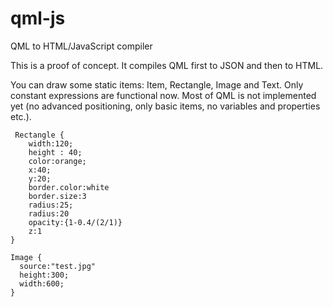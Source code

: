 qml-js
======

QML to HTML/JavaScript compiler

This is a proof of concept. It compiles QML first to JSON and then to HTML.

You can draw some static items: Item, Rectangle, Image and Text. Only constant expressions are functional now.
Most of QML is not implemented yet (no advanced positioning, only basic items, no variables and properties etc.).
```
 Rectangle {
    width:120;
    height : 40;
    color:orange;
    x:40;
    y:20;
    border.color:white
    border.size:3
    radius:25;
    radius:20
    opacity:{1-0.4/(2/1)}
    z:1
}
```
```
Image {
  source:"test.jpg"
  height:300;
  width:600;
}
```